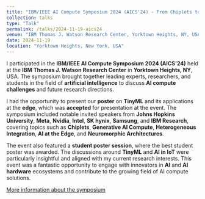 ```yaml
---
title: "IBM/IEEE AI Compute Symposium 2024 (AICS'24) - From Chiplets to Future AI Ecosystems"
collection: talks
type: "Talk"
permalink: /talks/2024-11-19-aics24
venue: "IBM Thomas J. Watson Research Center, Yorktown Heights, NY, USA"
date: 2024-11-19
location: "Yorktown Heights, New York, USA"
---
```


I participated in the **IBM/IEEE AI Compute Symposium 2024 (AICS'24)** held at the **IBM Thomas J. Watson Research Center** in **Yorktown Heights, NY**, USA. The symposium brought together leading experts, researchers, and students in the field of **artificial intelligence** to discuss **AI compute challenges** and future research directions.

I had the opportunity to present our **poster** on **TinyML** and its applications at the **edge**, which was **accepted** for presentation at the event. The symposium included notable invited speakers from **Johns Hopkins University**, **Meta**, **Nvidia**, **Intel**, **SK hynix**, **Samsung**, and **IBM Research**, covering topics such as **Chiplets**, **Generative AI Compute**, **Heterogeneous Integration**, **AI at the Edge**, and **Neuromorphic Architectures**.

The event also featured a **student poster session**, where the best student poster was awarded. The discussions around **TinyML** and **AI in IoT** were particularly insightful and aligned with my current research interests. This event was a fantastic opportunity to engage with innovators in **AI** and **AI hardware** ecosystems and contribute to the growing field of AI compute solutions.

[More information about the symposium](https://www.zurich.ibm.com/thinklab/AIcomputesymposium.html)
